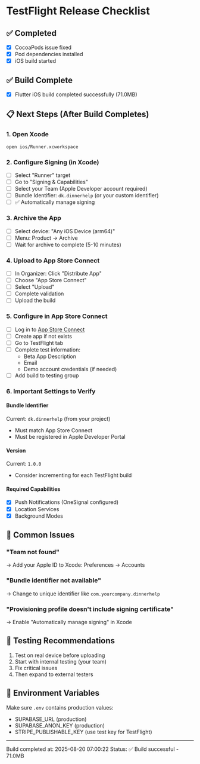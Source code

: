 # TestFlight Release Checklist

## ✅ Completed
- [x] CocoaPods issue fixed
- [x] Pod dependencies installed
- [x] iOS build started

## ✅ Build Complete
- [x] Flutter iOS build completed successfully (71.0MB)

## 📋 Next Steps (After Build Completes)

### 1. Open Xcode
```bash
open ios/Runner.xcworkspace
```

### 2. Configure Signing (in Xcode)
- [ ] Select "Runner" target
- [ ] Go to "Signing & Capabilities"
- [ ] Select your Team (Apple Developer account required)
- [ ] Bundle Identifier: `dk.dinnerhelp` (or your custom identifier)
- [ ] ✅ Automatically manage signing

### 3. Archive the App
- [ ] Select device: "Any iOS Device (arm64)"
- [ ] Menu: Product → Archive
- [ ] Wait for archive to complete (5-10 minutes)

### 4. Upload to App Store Connect
- [ ] In Organizer: Click "Distribute App"
- [ ] Choose "App Store Connect"
- [ ] Select "Upload"
- [ ] Complete validation
- [ ] Upload the build

### 5. Configure in App Store Connect
- [ ] Log in to [App Store Connect](https://appstoreconnect.apple.com)
- [ ] Create app if not exists
- [ ] Go to TestFlight tab
- [ ] Complete test information:
  - Beta App Description
  - Email
  - Demo account credentials (if needed)
- [ ] Add build to testing group

### 6. Important Settings to Verify

#### Bundle Identifier
Current: `dk.dinnerhelp` (from your project)
- Must match App Store Connect
- Must be registered in Apple Developer Portal

#### Version
Current: `1.0.0`
- Consider incrementing for each TestFlight build

#### Required Capabilities
- [x] Push Notifications (OneSignal configured)
- [x] Location Services
- [x] Background Modes

## 🚨 Common Issues

### "Team not found"
→ Add your Apple ID to Xcode: Preferences → Accounts

### "Bundle identifier not available"
→ Change to unique identifier like `com.yourcompany.dinnerhelp`

### "Provisioning profile doesn't include signing certificate"
→ Enable "Automatically manage signing" in Xcode

## 📱 Testing Recommendations

1. Test on real device before uploading
2. Start with internal testing (your team)
3. Fix critical issues
4. Then expand to external testers

## 🔑 Environment Variables

Make sure `.env` contains production values:
- SUPABASE_URL (production)
- SUPABASE_ANON_KEY (production)
- STRIPE_PUBLISHABLE_KEY (use test key for TestFlight)

---

Build completed at: 2025-08-20 07:00:22
Status: ✅ Build successful - 71.0MB